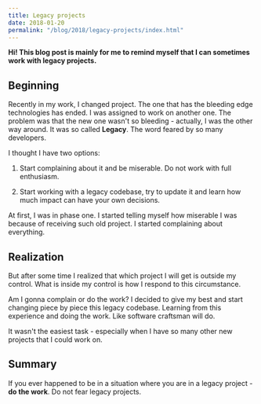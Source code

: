 ```yaml
---
title: Legacy projects
date: 2018-01-20
permalink: "/blog/2018/legacy-projects/index.html"
---
```


**Hi! This blog post is mainly for me to remind myself that I can sometimes work with legacy
projects.**

## Beginning

Recently in my work, I changed project. The one that has the bleeding edge technologies has ended.
I was assigned to work on another one. The problem was that the new one wasn't so bleeding - actually,
I was the other way around. It was so called **Legacy**. The word feared by so many developers.

I thought I have two options:

1. Start complaining about it and be miserable. Do not work with full enthusiasm.

2. Start working with a legacy codebase, try to update it and learn how much impact can have your own decisions.

At first, I was in phase one. I started telling myself how miserable I was because of receiving such
old project. I started complaining about everything.

## Realization

But after some time I realized that which project I will get is outside my control. What is inside
my control is how I respond to this circumstance.

Am I gonna complain or do the work? I decided to give my best and start changing piece by piece this
legacy codebase. Learning from this experience and doing the work. Like software craftsman will do.

It wasn't the easiest task - especially when I have so many other new projects that I could work on.

## Summary

If you ever happened to be in a situation where you are in a legacy project - **do the work**. Do not
fear legacy projects.

